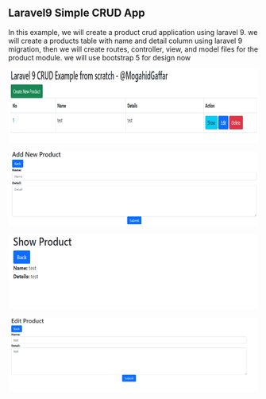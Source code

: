 
## Laravel9 Simple CRUD App
In this example, we will create a product crud application using laravel 9. 
we will create a products table with name and detail column using laravel 9 migration, then we will create routes, controller, view, and model files for the product module. we will use bootstrap 5 for design now

 <p align="center"><a h target="_blank"><img src="https://github.com/MogahidGaffar/laravel9-crud/blob/main/public/screenshots/1.png" height="150" width="600" ></a></p>


 <p align="center"><a  target="_blank"><img src="https://github.com/MogahidGaffar/laravel9-crud/blob/main/public/screenshots/2.png" height="150" width="600"></a></p>



 <p align="center"><a  target="_blank"><img src="https://github.com/MogahidGaffar/laravel9-crud/blob/main/public/screenshots/3.png" height="150" width="600" ></a></p>



 <p align="center"><a target="_blank"><img src="https://github.com/MogahidGaffar/laravel9-crud/blob/main/public/screenshots/4.png"height="150" width="600" ></a></p>

